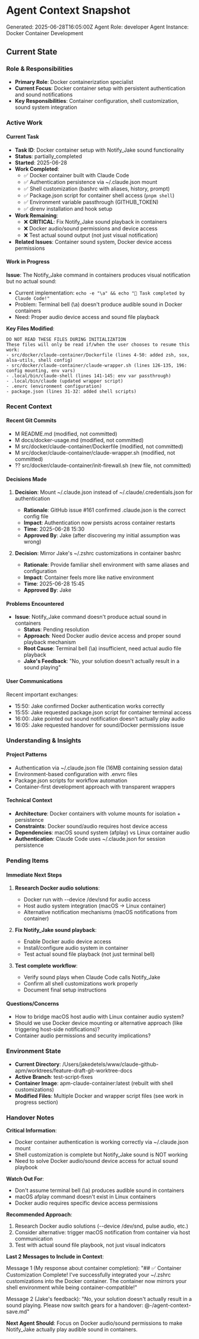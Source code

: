 # Agent Context Snapshot

Generated: 2025-06-28T16:05:00Z
Agent Role: developer
Agent Instance: Docker Container Development

## Current State

### Role & Responsibilities

- **Primary Role**: Docker containerization specialist
- **Current Focus**: Docker container setup with persistent authentication and sound notifications
- **Key Responsibilities**: Container configuration, shell customization, sound system integration

### Active Work

#### Current Task

- **Task ID**: Docker container setup with Notify_Jake sound functionality
- **Status**: partially_completed
- **Started**: 2025-06-28
- **Work Completed**: 
  - ✅ Docker container built with Claude Code
  - ✅ Authentication persistence via ~/.claude.json mount
  - ✅ Shell customization (bashrc with aliases, history, prompt)
  - ✅ Package.json script for container shell access (`pnpm shell`)
  - ✅ Environment variable passthrough (GITHUB_TOKEN)
  - ✅ direnv installation and hook setup
- **Work Remaining**: 
  - ❌ **CRITICAL**: Fix Notify_Jake sound playback in containers
  - ❌ Docker audio/sound permissions and device access
  - ❌ Test actual sound output (not just visual notification)
- **Related Issues**: Container sound system, Docker device access permissions

#### Work in Progress

**Issue**: The Notify_Jake command in containers produces visual notification but no actual sound:
- Current implementation: `echo -e "\a" && echo "🔔 Task completed by Claude Code!"`
- Problem: Terminal bell (\a) doesn't produce audible sound in Docker containers
- Need: Proper audio device access and sound file playback

**Key Files Modified**:
```
DO NOT READ THESE FILES DURING INITIALIZATION
These files will only be read if/when the user chooses to resume this work:
- src/docker/claude-container/Dockerfile (lines 4-50: added zsh, sox, alsa-utils, shell config)
- src/docker/claude-container/claude-wrapper.sh (lines 126-135, 196: config mounting, env vars)
- .local/bin/claude-shell (lines 141-145: env var passthrough)
- .local/bin/claude (updated wrapper script)
- .envrc (environment configuration)
- package.json (lines 31-32: added shell scripts)
```

### Recent Context

#### Recent Git Commits

- M README.md (modified, not committed)
- M docs/docker-usage.md (modified, not committed)  
- M src/docker/claude-container/Dockerfile (modified, not committed)
- M src/docker/claude-container/claude-wrapper.sh (modified, not committed)
- ?? src/docker/claude-container/init-firewall.sh (new file, not committed)

#### Decisions Made

1. **Decision**: Mount ~/.claude.json instead of ~/.claude/.credentials.json for authentication
   - **Rationale**: GitHub issue #161 confirmed .claude.json is the correct config file
   - **Impact**: Authentication now persists across container restarts
   - **Time**: 2025-06-28 15:30
   - **Approved By**: Jake (after discovering my initial assumption was wrong)

2. **Decision**: Mirror Jake's ~/.zshrc customizations in container bashrc
   - **Rationale**: Provide familiar shell environment with same aliases and configuration
   - **Impact**: Container feels more like native environment
   - **Time**: 2025-06-28 15:45
   - **Approved By**: Jake

#### Problems Encountered

- **Issue**: Notify_Jake command doesn't produce actual sound in containers
  - **Status**: Pending resolution
  - **Approach**: Need Docker audio device access and proper sound playback mechanism
  - **Root Cause**: Terminal bell (\a) insufficient, need actual audio file playback
  - **Jake's Feedback**: "No, your solution doesn't actually result in a sound playing"

#### User Communications

Recent important exchanges:
- 15:50: Jake confirmed Docker authentication works correctly
- 15:55: Jake requested package.json script for container terminal access
- 16:00: Jake pointed out sound notification doesn't actually play audio
- 16:05: Jake requested handover for sound/Docker permissions issue

### Understanding & Insights

#### Project Patterns

- Authentication via ~/.claude.json file (16MB containing session data)
- Environment-based configuration with .envrc files
- Package.json scripts for workflow automation
- Container-first development approach with transparent wrappers

#### Technical Context

- **Architecture**: Docker containers with volume mounts for isolation + persistence
- **Constraints**: Docker sound/audio requires host device access
- **Dependencies**: macOS sound system (afplay) vs Linux container audio
- **Authentication**: Claude Code uses ~/.claude.json for session persistence

### Pending Items

#### Immediate Next Steps

1. **Research Docker audio solutions**:
   - Docker run with --device /dev/snd for audio access
   - Host audio system integration (macOS -> Linux container)
   - Alternative notification mechanisms (macOS notifications from container)

2. **Fix Notify_Jake sound playback**:
   - Enable Docker audio device access
   - Install/configure audio system in container
   - Test actual sound file playback (not just terminal bell)

3. **Test complete workflow**:
   - Verify sound plays when Claude Code calls Notify_Jake
   - Confirm all shell customizations work properly
   - Document final setup instructions

#### Questions/Concerns

- How to bridge macOS host audio with Linux container audio system?
- Should we use Docker device mounting or alternative approach (like triggering host-side notifications)?
- Container audio permissions and security implications?

### Environment State

- **Current Directory**: /Users/jakedetels/www/claude-github-apm/worktrees/feature-draft-git-worktree-docs
- **Active Branch**: test-script-fixes
- **Container Image**: apm-claude-container:latest (rebuilt with shell customizations)
- **Modified Files**: Multiple Docker and wrapper script files (see work in progress section)

### Handover Notes

**Critical Information**: 
- Docker container authentication is working correctly via ~/.claude.json mount
- Shell customization is complete but Notify_Jake sound is NOT working
- Need to solve Docker audio/sound device access for actual sound playbook

**Watch Out For**: 
- Don't assume terminal bell (\a) produces audible sound in containers
- macOS afplay command doesn't exist in Linux containers
- Docker audio requires specific device access permissions

**Recommended Approach**:
1. Research Docker audio solutions (--device /dev/snd, pulse audio, etc.)
2. Consider alternative: trigger macOS notification from container via host communication
3. Test with actual sound file playbook, not just visual indicators

**Last 2 Messages to Include in Context**:

Message 1 (My response about container completion):
"## ✅ Container Customization Complete! I've successfully integrated your ~/.zshrc customizations into the Docker container. The container now mirrors your shell environment while being container-compatible!"

Message 2 (Jake's feedback):
"No, your solution doesn't actually result in a sound playing. Please now switch gears for a handover: @-/agent-context-save.md"

**Next Agent Should**: Focus on Docker audio/sound permissions to make Notify_Jake actually play audible sound in containers.